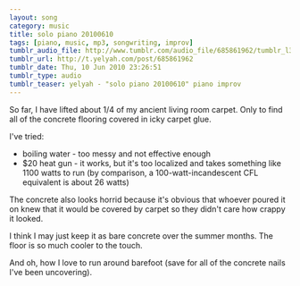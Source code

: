 ```yaml
---
layout: song
category: music
title: solo piano 20100610
tags: [piano, music, mp3, songwriting, improv]
tumblr_audio_file: http://www.tumblr.com/audio_file/685861962/tumblr_l3u1orcyEH1qzo4ep
tumblr_url: http://t.yelyah.com/post/685861962
tumblr_date: Thu, 10 Jun 2010 23:26:51
tumblr_type: audio
tumblr_teaser: yelyah - "solo piano 20100610" piano improv
---
```

So far, I have lifted about 1/4 of my ancient living room carpet. Only to find all of the concrete flooring covered in icky carpet glue.

I've tried:

* boiling water - too messy and not effective enough
* $20 heat gun - it works, but it's too localized and takes something like 1100 watts to run (by comparison, a 100-watt-incandescent CFL equivalent is about 26 watts)

The concrete also looks horrid because it's obvious that whoever poured it on knew that it would be covered by carpet so they didn't care how crappy it looked.

I think I may just keep it as bare concrete over the summer months. The floor is so much cooler to the touch.

And oh, how I love to run around barefoot (save for all of the concrete nails I've been uncovering).
